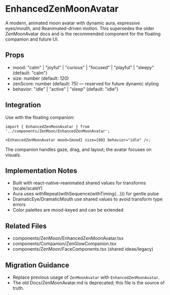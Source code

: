 # EnhancedZenMoonAvatar

A modern, animated moon avatar with dynamic aura, expressive eyes/mouth, and Reanimated-driven motion. This supersedes the older ZenMoonAvatar docs and is the recommended component for the floating companion and future UI.

## Props

- mood: "calm" | "joyful" | "curious" | "focused" | "playful" | "sleepy" (default: "calm")
- size: number (default: 120)
- zenScore: number (default: 75) — reserved for future dynamic styling
- behavior: "idle" | "active" | "sleep" (default: "idle")

## Integration

Use with the floating companion:

```tsx
import { EnhancedZenMoonAvatar } from '../components/ZenMoon/EnhancedZenMoonAvatar';

<EnhancedZenMoonAvatar mood={mood} size={80} behavior="idle" />;
```

The companion handles gaze, drag, and layout; the avatar focuses on visuals.

## Implementation Notes

- Built with react-native-reanimated shared values for transforms (scale/scaleY)
- Aura uses withRepeat(withSequence(withTiming(...))) for gentle pulse
- DramaticEye/DramaticMouth use shared values to avoid transform type errors
- Color palettes are mood-keyed and can be extended

## Related Files

- components/ZenMoon/EnhancedZenMoonAvatar.tsx
- components/Companion/ZenGlowCompanion.tsx
- components/ZenMoon/FaceComponents.tsx (shared ideas/legacy)

## Migration Guidance

- Replace previous usage of `ZenMoonAvatar` with `EnhancedZenMoonAvatar`.
- The old Docs/ZenMoonAvatar.md is deprecated; this file is the source of truth.
